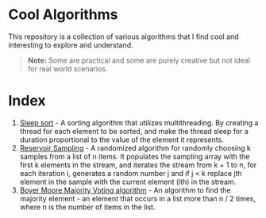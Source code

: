 # Cool Algorithms 

This repository is a collection of various algorithms that I find cool and interesting to explore and understand. 

> **Note:** Some are practical and some are purely creative but not ideal for real world scenarios. 

# Index
1. [Sleep sort](https://github.com/Subbu-Lakshmi-Sruthi/algo/blob/main/sorting/sleep-sort.cpp) - A sorting algorithm that utilizes multithreading. By creating a thread for each element to be sorted, and make the thread sleep for a duration proportional to the value of the element it represents.
2. [Reservoir Sampling](https://github.com/Subbu-Lakshmi-Sruthi/algo/blob/main/sampling/reservoir-sampling.cpp) - A randomized algorithm for randomly choosing k samples from a list of n items. It populates the sampling array with the first k elements in the stream, and iterates the stream from k + 1 to n, for each iteration i, generates a random number j and if j < k replace jth element in the sample with the current element (ith) in the stream.
3. [Boyer Moore Majority Voting algorithm](https://github.com/Subbu-Lakshmi-Sruthi/algo/blob/main/voting/majority-voting.cpp) - An algorithm to find the majority element - an element that occurs in a list more than n / 2 times, where n is the number of items in the list.
